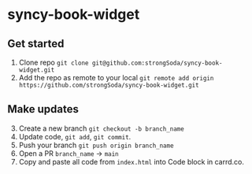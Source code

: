 # syncy-book-widget

## Get started
1. Clone repo `git clone git@github.com:strongSoda/syncy-book-widget.git`
2. Add the repo as remote to your local `git remote add origin https://github.com/strongSoda/syncy-book-widget.git`

## Make updates
3. Create a new branch `git checkout -b branch_name`
4. Update code, `git add`, `git commit`.  
5. Push your branch `git push origin branch_name`
6. Open a PR `branch_name` -> `main`
7. Copy and paste all code from `index.html` into Code block in carrd.co.  

